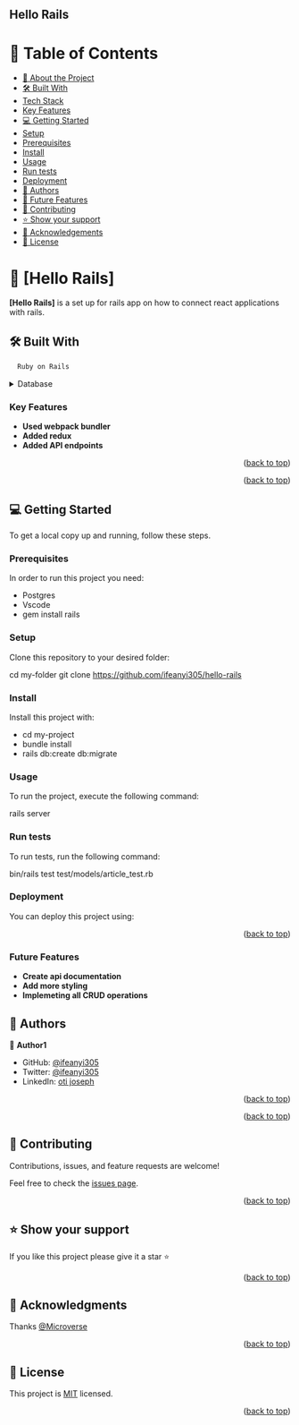 ## Hello Rails

<a name="readme-top"></a>

# 📗 Table of Contents

- [📖 About the Project](#about-project)
- [🛠 Built With](#built-with)
- [Tech Stack](#tech-stack)
- [Key Features](#key-features)
- [💻 Getting Started](#getting-started)
- [Setup](#setup)
- [Prerequisites](#prerequisites)
- [Install](#install)
- [Usage](#usage)
- [Run tests](#run-tests)
- [Deployment](#triangular_flag_on_post-deployment)
- [👥 Authors](#authors)
- [🔭 Future Features](#future-features)
- [🤝 Contributing](#contributing)
- [⭐️ Show your support](#support)
- [🙏 Acknowledgements](#acknowledgements)
- [📝 License](#license)

<!-- PROJECT DESCRIPTION -->

# 📖 [Hello Rails] <a name="about-project"></a>

>

**[Hello Rails]** is a set up for rails app on how to connect react applications with rails.

## 🛠 Built With <a name="built-with"></a>
```sh
  Ruby on Rails
```


<details>
<summary>Database</summary>
  <ul>
    <li><a href="https://www.postgresql.org/">PostgreSQL</a></li>
  </ul>
</details>

<!-- Features -->

### Key Features <a name="key-features"></a>

- **Used webpack bundler**
- **Added redux**
- **Added API endpoints**

<p align="right">(<a href="#readme-top">back to top</a>)</p>

<p align="right">(<a href="#readme-top">back to top</a>)</p>

<!-- GETTING STARTED -->

## 💻 Getting Started <a name="getting-started"></a>


To get a local copy up and running, follow these steps.

### Prerequisites

In order to run this project you need:
 <ul>
   <li>Postgres</li>
   <li>Vscode</li>
   <li>gem install rails</li>
 </ul>

### Setup

Clone this repository to your desired folder:

 cd my-folder
  git clone https://github.com/ifeanyi305/hello-rails

### Install

Install this project with:

 <ul>
   <li>cd my-project</li>
  <li>bundle install</li>
  <li>rails db:create db:migrate</li>
 </ul>

### Usage

To run the project, execute the following command:

  rails server

### Run tests

To run tests, run the following command:

  bin/rails test test/models/article_test.rb


### Deployment

You can deploy this project using:

<!--
Example:

```sh

```
 -->

<p align="right">(<a href="#readme-top">back to top</a>)</p>

### Future Features <a name="key-features"></a>

- **Create api documentation**
- **Add more styling**
- **Implemeting all CRUD operations**

<!-- AUTHORS -->

## 👥 Authors <a name="authors"></a>


👤 **Author1**

- GitHub: [@ifeanyi305](https://github.com/ifeanyi305)
- Twitter: [@ifeanyi305](https://twitter.com/ifeanyi2020)
- LinkedIn: [oti joseph](https://www.linkedin.com/in/oti-joseph-ifeanyi/)


<p align="right">(<a href="#readme-top">back to top</a>)</p>


<p align="right">(<a href="#readme-top">back to top</a>)</p>

<!-- CONTRIBUTING -->

## 🤝 Contributing <a name="contributing"></a>

Contributions, issues, and feature requests are welcome!

Feel free to check the [issues page](../../issues/).

<p align="right">(<a href="#readme-top">back to top</a>)</p>

<!-- SUPPORT -->

## ⭐️ Show your support <a name="support"></a>


If you like this project please give it a star ⭐️

<p align="right">(<a href="#readme-top">back to top</a>)</p>

<!-- ACKNOWLEDGEMENTS -->

## 🙏 Acknowledgments <a name="acknowledgements"></a>


Thanks [@Microverse](https://www.microverse.org/)

<p align="right">(<a href="#readme-top">back to top</a>)</p>


<!-- LICENSE -->

## 📝 License <a name="license"></a>

This project is [MIT](./LICENSE) licensed.

<p align="right">(<a href="#readme-top">back to top</a>)</p>

